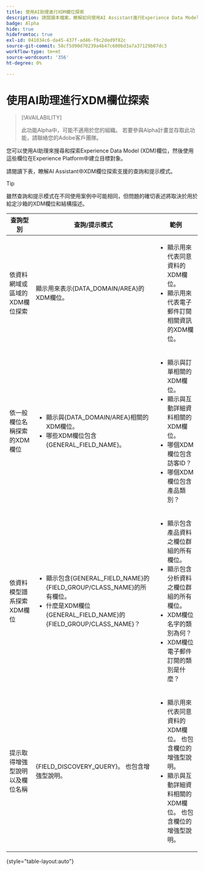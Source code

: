 ```yaml
---
title: 使用AI助理進行XDM欄位探索
description: 請閱讀本檔案，瞭解如何使用AI Assistant進行Experience Data Model (XDM)欄位探索。
badge: Alpha
hide: true
hidefromtoc: true
exl-id: 041034c6-da45-437f-ad46-f9c2ded9f82c
source-git-commit: 58cf5d90d70239a4b47c600bd3a7a37129b07dc3
workflow-type: tm+mt
source-wordcount: '356'
ht-degree: 0%

---
```


# 使用AI助理進行XDM欄位探索

>[!AVAILABILITY]
>
>此功能Alpha中，可能不適用於您的組織。 若要參與Alpha計畫並存取此功能，請聯絡您的Adobe客戶團隊。

您可以使用AI助理來搜尋和探索Experience Data Model (XDM)欄位，然後使用這些欄位在Experience Platform中建立目標對象。

請閱讀下表，瞭解AI Assistant中XDM欄位探索支援的查詢和提示模式。

>[!TIP]
>
>雖然查詢和提示模式在不同使用案例中可能相同，但問題的確切表述將取決於用於給定沙箱的XDM欄位和結構描述。

| 查詢型別 | 查詢/提示模式 | 範例 |
| --- | --- | --- |
| 依資料網域或區域的XDM欄位探索 | 顯示用來表示{DATA_DOMAIN/AREA}的XDM欄位。 | <ul><li>顯示用來代表同意資料的XDM欄位。</li><li>顯示用來代表電子郵件訂閱相關資訊的XDM欄位。</li></ul> |
| 依一般欄位名稱探索的XDM欄位 | <ul><li>顯示與{DATA_DOMAIN/AREA}相關的XDM欄位。</li><li>哪些XDM欄位包含{GENERAL_FIELD_NAME}。</li></ul> | <ul><li>顯示與訂單相關的XDM欄位。</li><li>顯示與互動詳細資料相關的XDM欄位。</li><li>哪個XDM欄位包含訪客ID？</li><li>哪個XDM欄位包含產品類別？</li></ul> |
| 依資料模型譜系探索XDM欄位 | <ul><li>顯示包含{GENERAL_FIELD_NAME}的{FIELD_GROUP/CLASS_NAME}的所有欄位。</li><li>什麼是XDM欄位{GENERAL_FIELD_NAME}的{FIELD_GROUP/CLASS_NAME}？</li></ul> | <ul><li>顯示包含產品資料之欄位群組的所有欄位。</li><li>顯示包含分析資料之欄位群組的所有欄位。</li><li>XDM欄位名字的類別為何？</li><li>XDM欄位電子郵件訂閱的類別是什麼？</li></ul> |
| 提示取得增強型說明以及欄位名稱 | {FIELD_DISCOVERY_QUERY}。 也包含增強型說明。 | <ul><li>顯示用來代表同意資料的XDM欄位。 也包含欄位的增強型說明。</li><li>顯示與互動詳細資料相關的XDM欄位。 也包含欄位的增強型說明。</li></ul> |

{style="table-layout:auto"}
